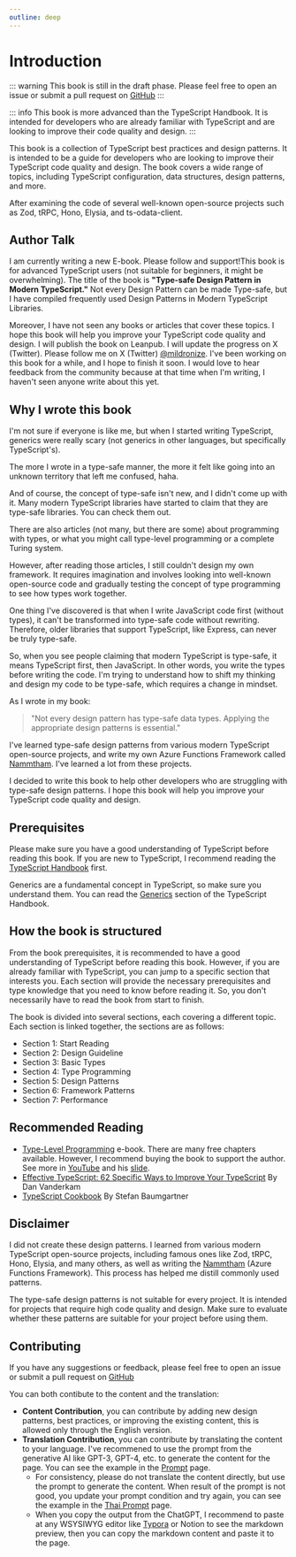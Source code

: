 ```yaml
---
outline: deep
---
```



# Introduction

::: warning
This book is still in the draft phase. Please feel free to open an issue or submit a pull request on [GitHub](https://github.com/mildronize/type-safe-design-pattern)
:::

::: info
This book is more advanced than the TypeScript Handbook. It is intended for developers who are already familiar with TypeScript and are looking to improve their code quality and design.
:::

This book is a collection of TypeScript best practices and design patterns. It is intended to be a guide for developers who are looking to improve their TypeScript code quality and design. The book covers a wide range of topics, including TypeScript configuration, data structures, design patterns, and more.

After examining the code of several well-known open-source projects such as Zod, tRPC, Hono, Elysia, and ts-odata-client.

## Author Talk

I am currently writing a new E-book. Please follow and support!This book is for advanced TypeScript users (not suitable for beginners, it might be overwhelming). The title of the book is **"Type-safe Design Pattern in Modern TypeScript."** Not every Design Pattern can be made Type-safe, but I have compiled frequently used Design Patterns in Modern TypeScript Libraries.

Moreover, I have not seen any books or articles that cover these topics. I hope this book will help you improve your TypeScript code quality and design. I will publish the book on Leanpub. I will update the progress on X (Twitter). Please follow me on X (Twitter) [@mildronize](https://x.com/mildronize). I've been working on this book for a while, and I hope to finish it soon. I would love to hear feedback from the community because at that time when I'm writing, I haven't seen anyone write about this yet.

## Why I wrote this book

I'm not sure if everyone is like me, but when I started writing TypeScript, generics were really scary (not generics in other languages, but specifically TypeScript's).

The more I wrote in a type-safe manner, the more it felt like going into an unknown territory that left me confused, haha.

And of course, the concept of type-safe isn't new, and I didn't come up with it. Many modern TypeScript libraries have started to claim that they are type-safe libraries. You can check them out.

There are also articles (not many, but there are some) about programming with types, or what you might call type-level programming or a complete Turing system.

However, after reading those articles, I still couldn't design my own framework. It requires imagination and involves looking into well-known open-source code and gradually testing the concept of type programming to see how types work together.

One thing I've discovered is that when I write JavaScript code first (without types), it can't be transformed into type-safe code without rewriting. Therefore, older libraries that support TypeScript, like Express, can never be truly type-safe.

So, when you see people claiming that modern TypeScript is type-safe, it means TypeScript first, then JavaScript. In other words, you write the types before writing the code. I'm trying to understand how to shift my thinking and design my code to be type-safe, which requires a change in mindset.

As I wrote in my book:

> "Not every design pattern has type-safe data types. Applying the appropriate design patterns is essential."

I've learned type-safe design patterns from various modern TypeScript open-source projects, and write my own Azure Functions Framework called [Nammtham](https://nammatham.thaitype.dev/). I've learned a lot from these projects. 

I decided to write this book to help other developers who are struggling with type-safe design patterns. I hope this book will help you improve your TypeScript code quality and design.

## Prerequisites
Please make sure you have a good understanding of TypeScript before reading this book. If you are new to TypeScript, I recommend reading the [TypeScript Handbook](https://www.typescriptlang.org/docs/handbook/intro.html) first.

Generics are a fundamental concept in TypeScript, so make sure you understand them. You can read the [Generics](https://www.typescriptlang.org/docs/handbook/2/generics.html) section of the TypeScript Handbook. 

## How the book is structured

From the book prerequisites, it is recommended to have a good understanding of TypeScript before reading this book. However, if you are already familiar with TypeScript, you can jump to a specific section that interests you. Each section will provide the necessary prerequisites and type knowledge that you need to know before reading it. So, you don't necessarily have to read the book from start to finish.

The book is divided into several sections, each covering a different topic. Each section is linked together, the sections are as follows:

- Section 1: Start Reading
- Section 2: Design Guideline
- Section 3: Basic Types
- Section 4: Type Programming
- Section 5: Design Patterns
- Section 6: Framework Patterns
- Section 7: Performance

## Recommended Reading

- [Type-Level Programming](https://type-level-typescript.com/) e-book. 
There are many free chapters available. However, I recommend buying the book to support the author. See more in [YouTube](https://www.youtube.com/watch?v=vGVvJuazs84) and his [slide](https://docs.google.com/presentation/d/18Y0M4SRjKoJGR3ePSBBn8yPlpkE5biufZRdHo1Ka2AI/edit?usp=sharin).
- [Effective TypeScript: 62 Specific Ways to Improve Your TypeScript](https://learning.oreilly.com/library/view/effective-typescript/9781098155056/) By Dan Vanderkam
- [TypeScript Cookbook](https://learning.oreilly.com/library/view/typescript-cookbook/9781098136642/) By Stefan Baumgartner

## Disclaimer

I did not create these design patterns. I learned from various modern TypeScript open-source projects, including famous ones like Zod, tRPC, Hono, Elysia, and many others, as well as writing the [Nammtham](https://nammatham.thaitype.dev/) (Azure Functions Framework). This process has helped me distill commonly used patterns. 

The type-safe design patterns is not suitable for every project. It is intended for projects that require high code quality and design. Make sure to evaluate whether these patterns are suitable for your project before using them.

## Contributing
If you have any suggestions or feedback, please feel free to open an issue or submit a pull request on [GitHub](https://github.com/mildronize/type-safe-design-pattern)

You can both contibute to the content and the translation:

- **Content Contribution**, you can contribute by adding new design patterns, best practices, or improving the existing content, this is allowed only through the English version.
- **Translation Contribution**, you can contribute by translating the content to your language. I've recommened to use the prompt from the generative AI like GPT-3, GPT-4, etc. to generate the content for the page. You can see the example in the [Prompt](./prompt.md) page.
  - For consistency, please do not translate the content directly, but use the prompt to generate the content. When result of the prompt is not good, you update your prompt condition and try again, you can see the example in the [Thai Prompt](/th/prompt.md) page.
  - When you copy the output from the ChatGPT, I recommend to paste at any WSYSIWYG editor like [Typora](https://typora.io/) or Notion to see the markdown preview, then you can copy the markdown content and paste it to the page.